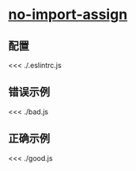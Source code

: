 # [no-import-assign](https://eslint.org/docs/rules/no-import-assign)

## 配置

<<< ./.eslintrc.js

## 错误示例

<<< ./bad.js

## 正确示例

<<< ./good.js
